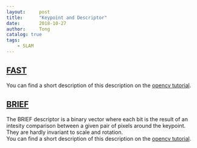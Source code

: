 ```yaml
---
layout:     post
title:      "Keypoint and Descriptor"
date:       2018-10-27
author:     Tong
catalog: true
tags:
    - SLAM
---
```

## [FAST][paper-FAST]

You can find a short description of this description on the [opencv tutorial][opencv-FAST].

## [BRIEF][paper-BRIEF]

The BRIEF descriptor is a binary vector where each bit is the result of an intesity comparison between a given pair of pixels around the keypoint. They are hardly invariant to scale and rotation.
<br> You can find a short description of this description on the [opencv tutorial][opencv-BRIEF].

[paper-FAST]: https://www.edwardrosten.com/work/rosten_2006_machine.pdf
[opencv-FAST]: https://opencv-python-tutroals.readthedocs.io/en/latest/py_tutorials/py_feature2d/py_fast/py_fast.html
[paper-BRIEF]: https://www.cs.ubc.ca/~lowe/525/papers/calonder_eccv10.pdf
[opencv-BRIEF]: https://opencv-python-tutroals.readthedocs.io/en/latest/py_tutorials/py_feature2d/py_brief/py_brief.html